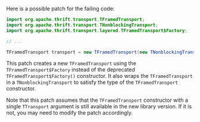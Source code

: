 Here is a possible patch for the failing code:

```java
import org.apache.thrift.transport.TFramedTransport;
import org.apache.thrift.transport.TNonblockingTransport;
import org.apache.thrift.transport.layered.TFramedTransport$Factory;

// ...

TFramedTransport transport = new TFramedTransport(new TNonblockingTransport(new TFramedTransport.Factory()));
```

This patch creates a new `TFramedTransport` using the `TFramedTransport$Factory` instead of the deprecated `TFramedTransport$Factory()` constructor. It also wraps the `TFramedTransport` in a `TNonblockingTransport` to satisfy the type of the `TFramedTransport` constructor.

Note that this patch assumes that the `TFramedTransport` constructor with a single `TTransport` argument is still available in the new library version. If it is not, you may need to modify the patch accordingly.